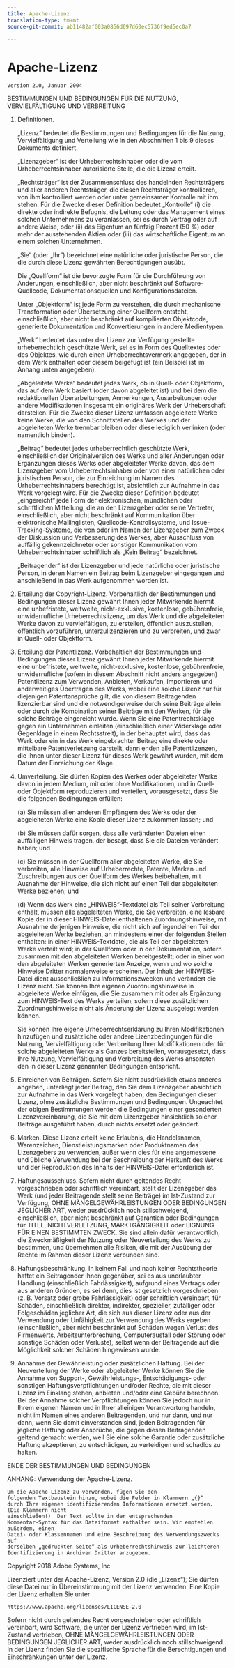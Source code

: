 ```yaml
---
title: Apache-Lizenz
translation-type: tm+mt
source-git-commit: ab11482af603a0856d097d60ec5736f9ed5ec0a7

---
```



# Apache-Lizenz

    Version 2.0, Januar 2004
<!--                        https://www.apache.org/licenses/  -->

BESTIMMUNGEN UND BEDINGUNGEN FÜR DIE NUTZUNG, VERVIELFÄLTIGUNG UND VERBREITUNG

1. Definitionen.

   „Lizenz“ bedeutet die Bestimmungen und Bedingungen für die Nutzung, Vervielfältigung und Verteilung wie in den Abschnitten 1 bis 9 dieses Dokuments definiert.

   „Lizenzgeber“ ist der Urheberrechtsinhaber oder die vom Urheberrechtsinhaber autorisierte Stelle, die die Lizenz erteilt.

   „Rechtsträger“ ist der Zusammenschluss des handelnden Rechtsträgers und aller anderen Rechtsträger, die diesen Rechtsträger kontrollieren, von ihm kontrolliert werden oder unter gemeinsamer Kontrolle mit ihm stehen. Für die Zwecke dieser Definition bedeutet „Kontrolle“ (i) die direkte oder indirekte Befugnis, die Leitung oder das Management eines solchen Unternehmens zu veranlassen, sei es durch Vertrag oder auf andere Weise, oder (ii) das Eigentum an fünfzig Prozent (50 %) oder mehr der ausstehenden Aktien oder (iii) das wirtschaftliche Eigentum an einem solchen Unternehmen.

   „Sie“ (oder „Ihr“) bezeichnet eine natürliche oder juristische Person, die die durch diese Lizenz gewährten Berechtigungen ausübt.

   Die „Quellform“ ist die bevorzugte Form für die Durchführung von Änderungen, einschließlich, aber nicht beschränkt auf Software-Quellcode, Dokumentationsquellen und Konfigurationsdateien.

   Unter „Objektform“ ist jede Form zu verstehen, die durch mechanische Transformation oder Übersetzung einer Quellform entsteht, einschließlich, aber nicht beschränkt auf kompilierten Objektcode, generierte Dokumentation und Konvertierungen in andere Medientypen.

   „Werk“ bedeutet das unter der Lizenz zur Verfügung gestellte urheberrechtlich geschützte Werk, sei es in Form des Quelltextes oder des Objektes, wie durch einen Urheberrechtsvermerk angegeben, der in dem Werk enthalten oder diesem beigefügt ist (ein Beispiel ist im Anhang unten angegeben).

   „Abgeleitete Werke“ bedeutet jedes Werk, ob in Quell- oder Objektform, das auf dem Werk basiert (oder davon abgeleitet ist) und bei dem die redaktionellen Überarbeitungen, Anmerkungen, Ausarbeitungen oder andere Modifikationen insgesamt ein originäres Werk der Urheberschaft darstellen. Für die Zwecke dieser Lizenz umfassen abgeleitete Werke keine Werke, die von den Schnittstellen des Werkes und der abgeleiteten Werke trennbar bleiben oder diese lediglich verlinken (oder namentlich binden).

   „Beitrag“ bedeutet jedes urheberrechtlich geschützte Werk, einschließlich der Originalversion des Werks und aller Änderungen oder Ergänzungen dieses Werks oder abgeleiteter Werke davon, das dem Lizenzgeber vom Urheberrechtsinhaber oder von einer natürlichen oder juristischen Person, die zur Einreichung im Namen des Urheberrechtsinhabers berechtigt ist, absichtlich zur Aufnahme in das Werk vorgelegt wird. Für die Zwecke dieser Definition bedeutet „eingereicht“ jede Form der elektronischen, mündlichen oder schriftlichen Mitteilung, die an den Lizenzgeber oder seine Vertreter, einschließlich, aber nicht beschränkt auf Kommunikation über elektronische Mailinglisten, Quellcode-Kontrollsysteme, und Issue-Tracking-Systeme, die von oder im Namen der Lizenzgeber zum Zweck der Diskussion und Verbesserung des Werkes, aber Ausschluss von auffällig gekennzeichneter oder sonstiger Kommunikation vom Urheberrechtsinhaber schriftlich als „Kein Beitrag“ bezeichnet.

   „Beitragender“ ist der Lizenzgeber und jede natürliche oder juristische Person, in deren Namen ein Beitrag beim Lizenzgeber eingegangen und anschließend in das Werk aufgenommen worden ist.

2. Erteilung der Copyright-Lizenz. Vorbehaltlich der Bestimmungen und Bedingungen dieser Lizenz gewährt Ihnen jeder Mitwirkende hiermit eine unbefristete, weltweite, nicht-exklusive, kostenlose, gebührenfreie, unwiderrufliche Urheberrechtslizenz, um das Werk und die abgeleiteten Werke davon zu vervielfältigen, zu erstellen, öffentlich auszustellen, öffentlich vorzuführen, unterzulizenzieren und zu verbreiten, und zwar in Quell- oder Objektform.

3. Erteilung der Patentlizenz. Vorbehaltlich der Bestimmungen und Bedingungen dieser Lizenz gewährt Ihnen jeder Mitwirkende hiermit eine unbefristete, weltweite, nicht-exklusive, kostenlose, gebührenfreie, unwiderrufliche (sofern in diesem Abschnitt nicht anders angegeben) Patentlizenz zum Verwenden, Anbieten, Verkaufen, Importieren und anderweitiges Übertragen des Werks, wobei eine solche Lizenz nur für diejenigen Patentansprüche gilt, die von diesem Beitragenden lizenzierbar sind und die notwendigerweise durch seine Beiträge allein oder durch die Kombination seiner Beiträge mit den Werken, für die solche Beiträge eingereicht wurde. Wenn Sie eine Patentrechtsklage gegen ein Unternehmen einleiten (einschließlich einer Widerklage oder Gegenklage in einem Rechtsstreit), in der behauptet wird, dass das Werk oder ein in das Werk eingebrachter Beitrag eine direkte oder mittelbare Patentverletzung darstellt, dann enden alle Patentlizenzen, die Ihnen unter dieser Lizenz für dieses Werk gewährt wurden, mit dem Datum der Einreichung der Klage.

4. Umverteilung. Sie dürfen Kopien des Werkes oder abgeleiteter Werke davon in jedem Medium, mit oder ohne Modifikationen, und in Quell- oder Objektform reproduzieren und verteilen, vorausgesetzt, dass Sie die folgenden Bedingungen erfüllen:

   (a) Sie müssen allen anderen Empfängern des Werks oder der abgeleiteten Werke eine Kopie dieser Lizenz zukommen lassen; und

   (b) Sie müssen dafür sorgen, dass alle veränderten Dateien einen auffälligen Hinweis tragen, der besagt, dass Sie die Dateien verändert haben; und

   (c) Sie müssen in der Quellform aller abgeleiteten Werke, die Sie verbreiten, alle Hinweise auf Urheberrechte, Patente, Marken und Zuschreibungen aus der Quellform des Werkes beibehalten, mit Ausnahme der Hinweise, die sich nicht auf einen Teil der abgeleiteten Werke beziehen; und

   (d) Wenn das Werk eine „HINWEIS“-Textdatei als Teil seiner Verbreitung enthält, müssen alle abgeleiteten Werke, die Sie verbreiten, eine lesbare Kopie der in dieser HINWEIS-Datei enthaltenen Zuordnungshinweise, mit Ausnahme derjenigen Hinweise, die nicht sich auf irgendeinen Teil der abgeleiteten Werke beziehen, an mindestens einer der folgenden Stellen enthalten: in einer HINWEIS-Textdatei, die als Teil der abgeleiteten Werke verteilt wird; in der Quellform oder in der Dokumentation, sofern zusammen mit den abgeleiteten Werken bereitgestellt; oder in einer von den abgeleiteten Werken generierten Anzeige, wenn und wo solche Hinweise Dritter normalerweise erscheinen. Der Inhalt der HINWEIS-Datei dient ausschließlich zu Informationszwecken und verändert die Lizenz nicht. Sie können Ihre eigenen Zuordnungshinweise in abgeleitete Werke einfügen, die Sie zusammen mit oder als Ergänzung zum HINWEIS-Text des Werks verteilen, sofern diese zusätzlichen Zuordnungshinweise nicht als Änderung der Lizenz ausgelegt werden können.

   Sie können Ihre eigene Urheberrechtserklärung zu Ihren Modifikationen hinzufügen und zusätzliche oder andere Lizenzbedingungen für die Nutzung, Vervielfältigung oder Verbreitung Ihrer Modifikationen oder für solche abgeleiteten Werke als Ganzes bereitstellen, vorausgesetzt, dass Ihre Nutzung, Vervielfältigung und Verbreitung des Werks ansonsten den in dieser Lizenz genannten Bedingungen entspricht.

5. Einreichen von Beiträgen. Sofern Sie nicht ausdrücklich etwas anderes angeben, unterliegt jeder Beitrag, den Sie dem Lizenzgeber absichtlich zur Aufnahme in das Werk vorgelegt haben, den Bedingungen dieser Lizenz, ohne zusätzliche Bestimmungen und Bedingungen.
Ungeachtet der obigen Bestimmungen werden die Bedingungen einer gesonderten Lizenzvereinbarung, die Sie mit dem Lizenzgeber hinsichtlich solcher Beiträge ausgeführt haben, durch nichts ersetzt oder geändert.

6. Marken. Diese Lizenz erteilt keine Erlaubnis, die Handelsnamen, Warenzeichen, Dienstleistungsmarken oder Produktnamen des Lizenzgebers zu verwenden, außer wenn dies für eine angemessene und übliche Verwendung bei der Beschreibung der Herkunft des Werks und der Reproduktion des Inhalts der HINWEIS-Datei erforderlich ist.

7. Haftungsausschluss. Sofern nicht durch geltendes Recht vorgeschrieben oder schriftlich vereinbart, stellt der Lizenzgeber das Werk (und jeder Beitragende stellt seine Beiträge) im Ist-Zustand zur Verfügung, OHNE MÄNGELGEWÄHRLEISTUNGEN ODER BEDINGUNGEN JEGLICHER ART, weder ausdrücklich noch stillschweigend, einschließlich, aber nicht beschränkt auf Garantien oder Bedingungen für TITEL, NICHTVERLETZUNG, MARKTGÄNGIGKEIT oder EIGNUNG FÜR EINEN BESTIMMTEN ZWECK. Sie sind allein dafür verantwortlich, die Zweckmäßigkeit der Nutzung oder Neuverteilung des Werks zu bestimmen, und übernehmen alle Risiken, die mit der Ausübung der Rechte im Rahmen dieser Lizenz verbunden sind.

8. Haftungsbeschränkung. In keinem Fall und nach keiner Rechtstheorie haftet ein Beitragender Ihnen gegenüber, sei es aus unerlaubter Handlung (einschließlich Fahrlässigkeit), aufgrund eines Vertrags oder aus anderen Gründen, es sei denn, dies ist gesetzlich vorgeschrieben (z. B. Vorsatz oder grobe Fahrlässigkeit) oder schriftlich vereinbart, für Schäden, einschließlich direkter, indirekter, spezieller, zufälliger oder Folgeschäden jeglicher Art, die sich aus dieser Lizenz oder aus der Verwendung oder Unfähigkeit zur Verwendung des Werks ergeben (einschließlich, aber nicht beschränkt auf Schäden wegen Verlust des Firmenwerts, Arbeitsunterbrechung, Computerausfall oder Störung oder sonstige Schäden oder Verluste), selbst wenn der Beitragende auf die Möglichkeit solcher Schäden hingewiesen wurde.

9. Annahme der Gewährleistung oder zusätzlichen Haftung. Bei der Neuverteilung der Werke oder abgeleiteter Werke können Sie die Annahme von Support-, Gewährleistungs-, Entschädigungs- oder sonstigen Haftungsverpflichtungen und/oder Rechte, die mit dieser Lizenz im Einklang stehen, anbieten und/oder eine Gebühr berechnen. Bei der Annahme solcher Verpflichtungen können Sie jedoch nur in Ihrem eigenen Namen und in Ihrer alleinigen Verantwortung handeln, nicht im Namen eines anderen Beitragenden, und nur dann, und nur dann, wenn Sie damit einverstanden sind, jeden Beitragenden für jegliche Haftung oder Ansprüche, die gegen diesen Beitragenden geltend gemacht werden, weil Sie eine solche Garantie oder zusätzliche Haftung akzeptieren, zu entschädigen, zu verteidigen und schadlos zu halten.

ENDE DER BESTIMMUNGEN UND BEDINGUNGEN

ANHANG: Verwendung der Apache-Lizenz.

    Um die Apache-Lizenz zu verwenden, fügen Sie den
    folgenden Textbaustein hinzu, wobei die Felder in Klammern „{}“
    durch Ihre eigenen identifizierenden Informationen ersetzt werden. (Die Klammern nicht
    einschließen!)  Der Text sollte in der entsprechenden
    Kommentar-Syntax für das Dateiformat enthalten sein. Wir empfehlen außerdem, einen
    Datei- oder Klassennamen und eine Beschreibung des Verwendungszwecks auf
    derselben „gedruckten Seite“ als Urheberrechtshinweis zur leichteren
    Identifizierung in Archiven Dritter anzugeben.

Copyright 2018 Adobe Systems, Inc

Lizenziert unter der Apache-Lizenz, Version 2.0 (die „Lizenz“);
Sie dürfen diese Datei nur in Übereinstimmung mit der Lizenz verwenden.
Eine Kopie der Lizenz erhalten Sie unter

    https://www.apache.org/licenses/LICENSE-2.0

Sofern nicht durch geltendes Recht vorgeschrieben oder schriftlich vereinbart, wird Software, die unter der Lizenz vertrieben wird, im Ist-Zustand vertrieben, OHNE MÄNGELGEWÄHRLEISTUNGEN ODER BEDINGUNGEN JEGLICHER ART, weder ausdrücklich noch stillschweigend.
In der Lizenz finden Sie die spezifische Sprache für die Berechtigungen und Einschränkungen unter der Lizenz.
